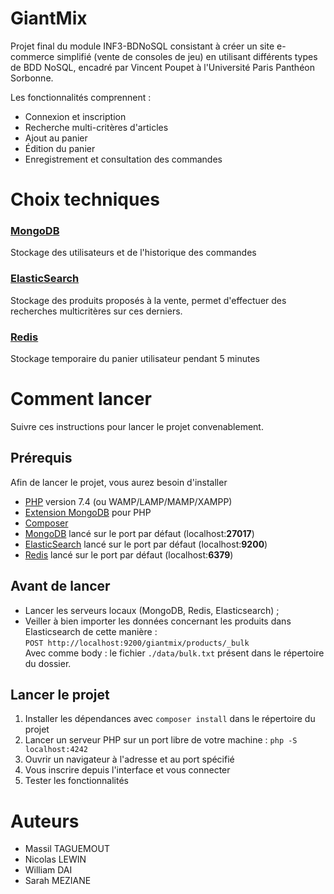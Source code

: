 # GiantMix

Projet final du module INF3-BDNoSQL consistant à créer un site e-commerce
simplifié (vente de consoles de jeu) en utilisant différents types de BDD NoSQL,
encadré par Vincent Poupet à l'Université Paris Panthéon Sorbonne.

Les fonctionnalités comprennent :

* Connexion et inscription
* Recherche multi-critères d'articles
* Ajout au panier
* Édition du panier
* Enregistrement et consultation des commandes

# Choix techniques

### [MongoDB](https://docs.mongodb.com/manual/administration/install-community/)

Stockage des utilisateurs et de l'historique des commandes

### [ElasticSearch](https://www.elastic.co/fr/downloads/elasticsearch)

Stockage des produits proposés à la vente, permet d'effectuer des recherches
multicritères sur ces derniers.

### [Redis](https://redis.io/download)

Stockage temporaire du panier utilisateur pendant 5 minutes



# Comment lancer

Suivre ces instructions pour lancer le projet convenablement.

## Prérequis

Afin de lancer le projet, vous aurez besoin d'installer

* [PHP](https://www.php.net/downloads.php) version 7.4 (ou WAMP/LAMP/MAMP/XAMPP)
* [Extension MongoDB](https://docs.mongodb.com/drivers/php/) pour PHP
* [Composer](https://getcomposer.org/download/)
* [MongoDB](https://docs.mongodb.com/manual/administration/install-community/) lancé sur le port par défaut (localhost:**27017**)
* [ElasticSearch](https://www.elastic.co/fr/downloads/elasticsearch) lancé sur le port par défaut (localhost:**9200**)
* [Redis](https://redis.io/download) lancé sur le port par défaut (localhost:**6379**)

## Avant de lancer

* Lancer les serveurs locaux (MongoDB, Redis, Elasticsearch) ;
* Veiller à bien importer les données concernant les produits dans Elasticsearch
  de cette manière :  
  ```POST http://localhost:9200/giantmix/products/_bulk```  
  Avec comme body : le fichier ```./data/bulk.txt``` présent dans le répertoire
  du dossier.

## Lancer le projet

1. Installer les dépendances avec ```composer install``` dans le répertoire du projet
2. Lancer un serveur PHP sur un port libre de votre machine : ```php -S localhost:4242```
3. Ouvrir un navigateur à l'adresse et au port spécifié
4. Vous inscrire depuis l'interface et vous connecter
5. Tester les fonctionnalités

# Auteurs

* Massil TAGUEMOUT
* Nicolas LEWIN
* William DAI
* Sarah MEZIANE
